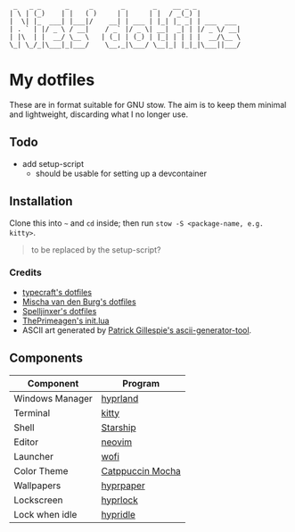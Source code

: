 ```
 _   _ _      _     _       _       _    __ _ _           
| \ | (_)    | |   ( )     | |     | |  / _(_) |          
|  \| |_  ___| |___|/    __| | ___ | |_| |_ _| | ___  ___ 
| . ` | |/ _ \ / __|    / _` |/ _ \| __|  _| | |/ _ \/ __|
| |\  | |  __/ \__ \   | (_| | (_) | |_| | | | |  __/\__ \
\_| \_/_|\___|_|___/    \__,_|\___/ \__|_| |_|_|\___||___/
```
# My dotfiles
These are in format suitable for GNU stow. The aim is to keep them minimal and lightweight, discarding what I no longer use.   
## Todo
- add setup-script
  - should be usable for setting up a devcontainer 
## Installation
Clone this into `~` and `cd` inside; then run `stow -S <package-name, e.g. kitty>`. 
> to be replaced by the setup-script?

### Credits
- [typecraft's dotfiles](https://github.com/typecraft-dev/dotfiles) 
- [Mischa van den Burg's dotfiles](https://github.com/mischavandenburg/dotfiles)
- [Spelljinxer's dotfiles](https://github.com/Spelljinxer/dotfiles)
- [ThePrimeagen's init.lua](https://github.com/ThePrimeagen/init.lua/)
- ASCII art generated by [Patrick Gillespie's ascii-generator-tool](https://patorjk.com/software/taag/#p=testall&f=Jazmine&t=.dotfiles).

## Components
| Component         | Program    |
|-------------------|------------|
| Windows Manager   | [hyprland](https://github.com/hyprwm/Hyprland)  |
| Terminal          | [kitty](https://github.com/kovidgoyal/kitty)        |
| Shell             | [Starship](https://starship.rs/) |
| Editor            | [neovim](https://github.com/neovim/neovim)      |
| Launcher          | [wofi](https://hg.sr.ht/~scoopta/wofi)        |
| Color Theme       | [Catppuccin Mocha](https://github.com/catppuccin/hyprland) |
| Wallpapers        | [hyprpaper](https://github.com/hyprwm/hyprpaper)
| Lockscreen        | [hyprlock](https://github.com/hyprwm/hyprlock)  |
| Lock when idle    | [hypridle](https://github.com/hyprwm/hypridle)



<!---
Unused titles in different ascii-fonts

```
 _ _  _       _      _    _        _    ___  _  _          
| \ |<_> ___ | | ___|/  _| | ___ _| |_ | | '<_>| | ___  ___
|   || |/ ._>| |<_-<   / . |/ . \ | |  | |- | || |/ ._><_-<
|_\_||_|\___.|_|/__/   \___|\___/ |_|  |_|  |_||_|\___./__/
```
```
       _       _    __ _ _           
    __| | ___ | |_ / _(_) | ___  ___ 
   / _` |/ _ \| __| |_| | |/ _ \/ __|
  | (_| | (_) | |_|  _| | |  __/\__ \
 (_)__,_|\___/ \__|_| |_|_|\___||___/
```

```                                    
       _       _    __ _ _           
      | |     | |  / _(_) |          
    __| | ___ | |_| |_ _| | ___  ___ 
   / _` |/ _ \| __|  _| | |/ _ \/ __|
  | (_| | (_) | |_| | | | |  __/\__ \
 (_)__,_|\___/ \__|_| |_|_|\___||___/
                                    
            

      _       _    __ _ _           
   __| | ___ | |_ / _(_) | ___  ___ 
  / _` |/ _ \| __| |_| | |/ _ \/ __|
 | (_| | (_) | |_|  _| | |  __/\__ \
(_)__,_|\___/ \__|_| |_|_|\___||___/
                                    

                               
     _     _   ___ _ _         
   _| |___| |_|  _|_| |___ ___ 
 _| . | . |  _|  _| | | -_|_ -|
|_|___|___|_| |_| |_|_|___|___|
                               
         __      __  _____ __         
    ____/ /___  / /_/ __(_) /__  _____
   / __  / __ \/ __/ /_/ / / _ \/ ___/
 _/ /_/ / /_/ / /_/ __/ / /  __(__  ) 
(_)__,_/\____/\__/_/ /_/_/\___/____/  
                                      

   

   ██████   ██████  ████████ ███████ ██ ██      ███████ ███████ 
   ██   ██ ██    ██    ██    ██      ██ ██      ██      ██      
   ██   ██ ██    ██    ██    █████   ██ ██      █████   ███████ 
   ██   ██ ██    ██    ██    ██      ██ ██      ██           ██ 
██ ██████   ██████     ██    ██      ██ ███████ ███████ ███████ 
                                                                
                                                                
  __   __  ___  ___         ___  __  
 |  \ /  \  |  |__  | |    |__  /__` 
.|__/ \__/  |  |    | |___ |___ .__/ 
                                                       
```
-->
